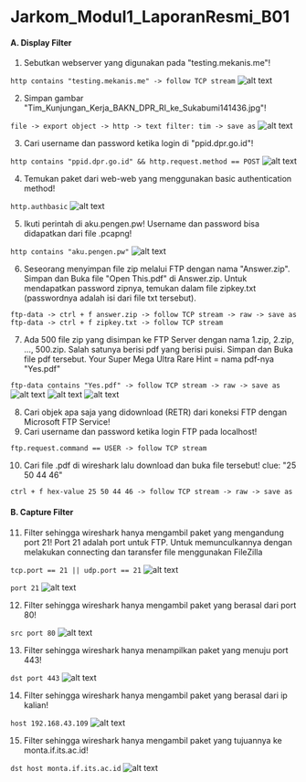 # Jarkom_Modul1_LaporanResmi_B01

#### A. Display Filter

1. Sebutkan webserver yang digunakan pada "testing.mekanis.me"!

`http contains "testing.mekanis.me" -> follow TCP stream`
![alt text](images/1.jpg)

2. Simpan gambar "Tim_Kunjungan_Kerja_BAKN_DPR_RI_ke_Sukabumi141436.jpg"!

`file -> export object -> http -> text filter: tim -> save as`
![alt text](images/2.jpg)

3. Cari username dan password ketika login di "ppid.dpr.go.id"!

`http contains "ppid.dpr.go.id" && http.request.method == POST`
![alt text](images/3.jpg)

4. Temukan paket dari web-web yang menggunakan basic authentication method!

`http.authbasic`
![alt text](images/4.jpg)

5. Ikuti perintah di aku.pengen.pw! Username dan password bisa didapatkan dari file .pcapng!

`http contains "aku.pengen.pw"`
![alt text](images/5.1.jpg)

6. Seseorang menyimpan file zip melalui FTP dengan nama "Answer.zip". Simpan dan Buka file "Open This.pdf" di Answer.zip. Untuk mendapatkan password zipnya, temukan dalam file zipkey.txt (passwordnya adalah isi dari file txt tersebut).

`ftp-data -> ctrl + f answer.zip -> follow TCP stream -> raw -> save as`
`ftp-data -> ctrl + f zipkey.txt -> follow TCP stream`

7. Ada 500 file zip yang disimpan ke FTP Server dengan nama 1.zip, 2.zip, ..., 500.zip. Salah satunya berisi pdf yang berisi puisi. Simpan dan Buka file pdf tersebut.
Your Super Mega Ultra Rare Hint = nama pdf-nya "Yes.pdf"

`ftp-data contains "Yes.pdf" -> follow TCP stream -> raw -> save as`
![alt text](images/7.1.jpg)
![alt text](images/7.2.jpg)
![alt text](images/7.3.jpg)

8. Cari objek apa saja yang didownload (RETR) dari koneksi FTP dengan Microsoft FTP Service!
9. Cari username dan password ketika login FTP pada localhost!

`ftp.request.command == USER -> follow TCP stream`

10. Cari file .pdf di wireshark lalu download dan buka file tersebut!
clue: "25 50 44 46"

`ctrl + f hex-value 25 50 44 46 -> follow TCP stream -> raw -> save as`

#### B. Capture Filter

11. Filter sehingga wireshark hanya mengambil paket yang mengandung port 21!
Port 21 adalah port untuk FTP. Untuk memunculkannya dengan melakukan connecting dan taransfer file menggunakan FileZilla

`tcp.port == 21 || udp.port == 21`
![alt text](images/11.1.jpg)

`port 21`
![alt text](images/11.2.jpg)

12. Filter sehingga wireshark hanya mengambil paket yang berasal dari port 80!

`src port 80`
![alt text](images/12.jpg)

13. Filter sehingga wireshark hanya menampilkan paket yang menuju port 443!

`dst port 443`
![alt text](images/13.jpg)

14. Filter sehingga wireshark hanya mengambil paket yang berasal dari ip kalian!

`host 192.168.43.109`
![alt text](images/14.jpg)

15. Filter sehingga wireshark hanya mengambil paket yang tujuannya ke monta.if.its.ac.id!

`dst host monta.if.its.ac.id`
![alt text](images/15.jpg)
